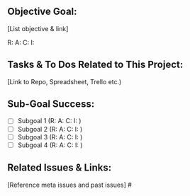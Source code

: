 ## Objective Goal: 
[List objective & link]

R:
A:
C:
I:

## Tasks & To Dos Related to This Project: 
[Link to Repo, Spreadsheet, Trello etc.)

## Sub-Goal Success:
- [ ] Subgoal 1 (R: A: C: I: ) 
- [ ] Subgoal 2 (R: A: C: I: ) 
- [ ] Subgoal 3 (R: A: C: I: ) 
- [ ] Subgoal 4 (R: A: C: I: ) 

## Related Issues & Links: 
[Reference meta issues and past issues] #


